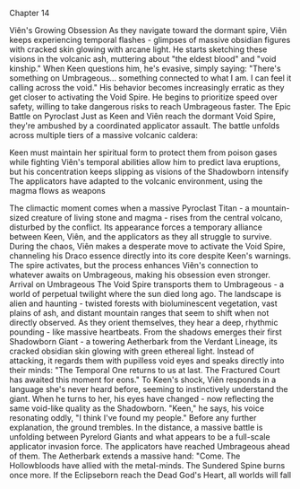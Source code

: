 Chapter 14

Viên's Growing Obsession
As they navigate toward the dormant spire, Viên keeps experiencing temporal flashes - glimpses of massive obsidian figures with cracked skin glowing with arcane light. He starts sketching these visions in the volcanic ash, muttering about "the eldest blood" and "void kinship."
When Keen questions him, he's evasive, simply saying: "There's something on Umbrageous... something connected to what I am. I can feel it calling across the void."
His behavior becomes increasingly erratic as they get closer to activating the Void Spire. He begins to prioritize speed over safety, willing to take dangerous risks to reach Umbrageous faster.
The Epic Battle on Pyroclast
Just as Keen and Viên reach the dormant Void Spire, they're ambushed by a coordinated applicator assault. The battle unfolds across multiple tiers of a massive volcanic caldera:

Keen must maintain her spiritual form to protect them from poison gases while fighting
Viên's temporal abilities allow him to predict lava eruptions, but his concentration keeps slipping as visions of the Shadowborn intensify
The applicators have adapted to the volcanic environment, using the magma flows as weapons

The climactic moment comes when a massive Pyroclast Titan - a mountain-sized creature of living stone and magma - rises from the central volcano, disturbed by the conflict. Its appearance forces a temporary alliance between Keen, Viên, and the applicators as they all struggle to survive.
During the chaos, Viên makes a desperate move to activate the Void Spire, channeling his Draco essence directly into its core despite Keen's warnings. The spire activates, but the process enhances Viên's connection to whatever awaits on Umbrageous, making his obsession even stronger.
Arrival on Umbrageous
The Void Spire transports them to Umbrageous - a world of perpetual twilight where the sun died long ago. The landscape is alien and haunting - twisted forests with bioluminescent vegetation, vast plains of ash, and distant mountain ranges that seem to shift when not directly observed.
As they orient themselves, they hear a deep, rhythmic pounding - like massive heartbeats. From the shadows emerges their first Shadowborn Giant - a towering Aetherbark from the Verdant Lineage, its cracked obsidian skin glowing with green ethereal light.
Instead of attacking, it regards them with pupilless void eyes and speaks directly into their minds: "The Temporal One returns to us at last. The Fractured Court has awaited this moment for eons."
To Keen's shock, Viên responds in a language she's never heard before, seeming to instinctively understand the giant. When he turns to her, his eyes have changed - now reflecting the same void-like quality as the Shadowborn.
"Keen," he says, his voice resonating oddly, "I think I've found my people."
Before any further explanation, the ground trembles. In the distance, a massive battle is unfolding between Pyrelord Giants and what appears to be a full-scale applicator invasion force. The applicators have reached Umbrageous ahead of them.
The Aetherbark extends a massive hand: "Come. The Hollowbloods have allied with the metal-minds. The Sundered Spine burns once more. If the Eclipseborn reach the Dead God's Heart, all worlds will fall